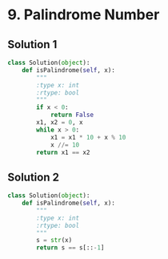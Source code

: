 # 9. Palindrome Number

## Solution 1

```python
class Solution(object):
    def isPalindrome(self, x):
        """
        :type x: int
        :rtype: bool
        """
        if x < 0:
            return False
        x1, x2 = 0, x
        while x > 0:
            x1 = x1 * 10 + x % 10
            x //= 10
        return x1 == x2
```

## Solution 2

```python
class Solution(object):
    def isPalindrome(self, x):
        """
        :type x: int
        :rtype: bool
        """
        s = str(x)
        return s == s[::-1]
```

